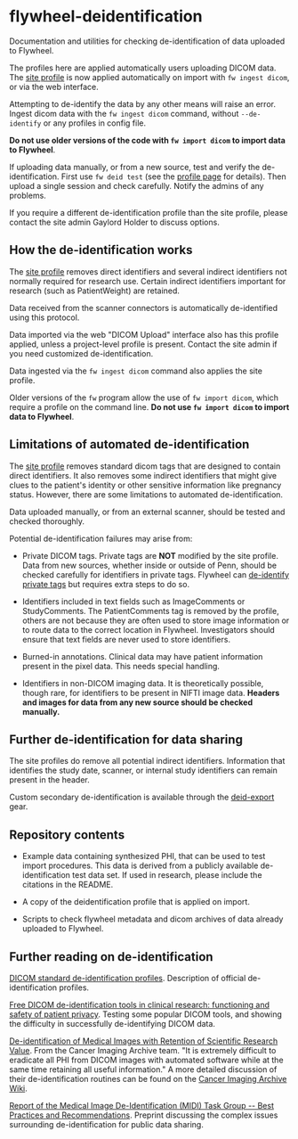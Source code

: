 # flywheel-deidentification

Documentation and utilities for checking de-identification of data uploaded to Flywheel.

The profiles here are applied automatically users uploading DICOM data. The [site
profile](profiles/PennBrainScienceCenter/de-id_upenn_Penn_BSC_profile_v3.0_20201111A.yaml)
is now applied automatically on import with `fw ingest dicom`, or via the web interface.

Attempting to de-identify the data by any other means will raise an error. Ingest dicom
data with the `fw ingest dicom` command, without `--de-identify` or any profiles in config
file.

**Do not use older versions of the code with `fw import dicom` to import data to
Flywheel**.

If uploading data manually, or from a new source, test and verify the de-identification.
First use `fw deid test` (see the [profile
page](profiles/PennBrainScienceCenter/README.md) for details).
Then upload a single session and check carefully. Notify the admins of any problems.

If you require a different de-identification profile than the site profile, please contact
the site admin Gaylord Holder to discuss options.


## How the de-identification works

The [site
profile](profiles/PennBrainScienceCenter/de-id_upenn_Penn_BSC_profile_v3.0_20201111A.yaml)
removes direct identifiers and several indirect identifiers not normally required for
research use. Certain indirect identifiers important for research (such as PatientWeight)
are retained.

Data received from the scanner connectors is automatically de-identified using this
protocol.

Data imported via the web "DICOM Upload" interface also has this profile applied, unless a
project-level profile is present. Contact the site admin if you need customized
de-identification.

Data ingested via the `fw ingest dicom` command also applies the site profile.

Older versions of the `fw` program allow the use of `fw import dicom`, which require a
profile on the command line. **Do not use `fw import dicom` to import data to Flywheel**.


## Limitations of automated de-identification

The [site
profile](profiles/PennBrainScienceCenter/de-id_upenn_Penn_BSC_profile_v3.0_20201111A.yaml)
removes standard dicom tags that are designed to contain direct identifiers. It also
removes some indirect identifiers that might give clues to the patient's identity or other
sensitive information like pregnancy status. However, there are some limitations to
automated de-identification.

Data uploaded manually, or from an external scanner, should be tested and checked thoroughly.

Potential de-identification failures may arise from:

* Private DICOM tags. Private tags are **NOT** modified by the site profile. Data from new
  sources, whether inside or outside of Penn, should be checked carefully for
  identifiers in private tags. Flywheel can [de-identify private
  tags](https://docs.flywheel.io/hc/en-us/articles/360024577194-How-to-de-identify-private-DICOM-tags)
  but requires extra steps to do so.

* Identifiers included in text fields such as ImageComments or StudyComments. The
  PatientComments tag is removed by the profile, others are not because they are often
  used to store image information or to route data to the correct location in Flywheel.
  Investigators should ensure that text fields are never used to store identifiers.

* Burned-in annotations. Clinical data may have patient information present in the pixel
  data. This needs special handling.

* Identifiers in non-DICOM imaging data. It is theoretically possible, though rare, for
  identifiers to be present in NIFTI image data. **Headers and images for data from any new
  source should be checked manually.**


## Further de-identification for data sharing

The site profiles do remove all potential indirect identifiers. Information that
identifies the study date, scanner, or internal study identifiers can remain present in
the header.

Custom secondary de-identification is available through the [deid-export
](https://gitlab.com/flywheel-io/flywheel-apps/deid-export) gear.


## Repository contents

* Example data containing synthesized PHI, that can be used to test import procedures.
  This data is derived from a publicly available de-identification test data set. If used
  in research, please include the citations in the README.

* A copy of the deidentification profile that is applied on import.

* Scripts to check flywheel metadata and dicom archives of data already uploaded to Flywheel.


## Further reading on de-identification

[DICOM standard de-identification
profiles](http://dicom.nema.org/medical/dicom/current/output/html/part15.html#chapter_E). Description of official de-identification profiles.

[Free DICOM de-identification tools in clinical research: functioning and safety of
patient privacy](https://www.ncbi.nlm.nih.gov/pmc/articles/PMC4636522/). Testing some
popular DICOM tools, and showing the difficulty in successfully de-identifying DICOM data.

[De-identification of Medical Images with Retention of Scientific Research
Value](https://pubs.rsna.org/doi/full/10.1148/rg.2015140244). From the Cancer Imaging
Archive team. "It is extremely difficult to eradicate all PHI from DICOM images with
automated software while at the same time retaining all useful information." A more
detailed discussion of their de-identification routines can be found on the [Cancer Imaging
Archive Wiki](https://wiki.cancerimagingarchive.net/display/Public/Submission+and+De-identification+Overview).

[Report of the Medical Image De-Identification (MIDI) Task Group -- Best
Practices and Recommendations](http://arxiv.org/abs/2303.10473). Preprint
discussing the complex issues surrounding de-identification for public
data sharing.



